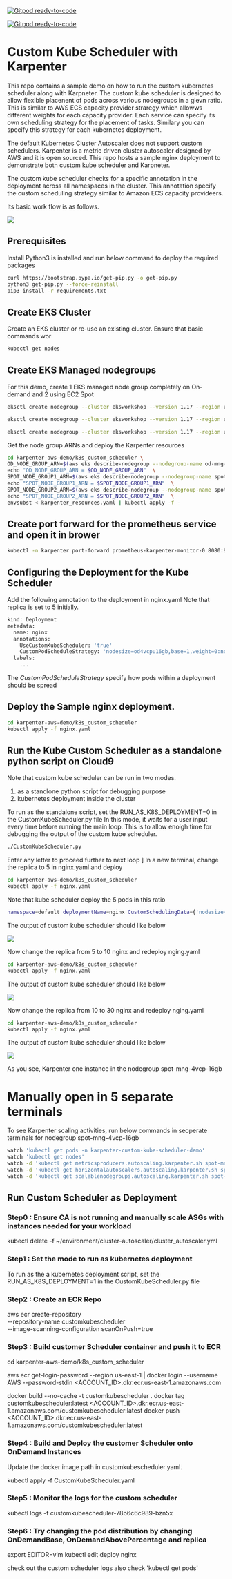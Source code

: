 [![Gitpod ready-to-code](https://img.shields.io/badge/Gitpod-ready--to--code-blue?logo=gitpod)](https://gitpod.io/#https://github.com/jalawala/custom-kubernetes-scheduler)

[![Gitpod ready-to-code](https://img.shields.io/badge/Gitpod-ready--to--code-blue?logo=gitpod)](https://gitpod.io/#https://github.com/jalawala/custom-kubernetes-scheduler)

# Custom Kube Scheduler with Karpenter

This repo contains a sample demo on how to run the custom kubernetes scheduler along with Karpneter.
The custom kube scheduler is designed to allow flexible placenent of pods across various nodegroups in a gievn ratio. This is similar to AWS ECS capacity provider straregy which allowws different weights for each capacity provider. Each service can specify its own scheduling strategy for the placement of tasks. Similary you can specify this strategy for each kubernetes deployment.

The default Kubernetes Cluster Autoscaler does not support custom schedulers. Karpenter is a metric driven cluster autoscaler designed by AWS and it is open sourced.
This repo hosts a sample nginx deployment to demonstrate both custom kube scheduler and Karpneter.

The custom kube scheduler checks for a specific annotation in the deployment across all namespaces in the cluster. This annotation specify the custom scheduling strategy similar to Amazon ECS capacity provideers.

Its basic work flow is as follows.

![](./docs/CustomKubeScheduler.jpg)



## Prerequisites
Install Python3 is installed and run below command to deploy the required packages

```bash
curl https://bootstrap.pypa.io/get-pip.py -o get-pip.py
python3 get-pip.py --force-reinstall
pip3 install -r requirements.txt  
```
## Create EKS Cluster
Create an EKS cluster or re-use an existing cluster. Ensure that basic commands wor

```bash
kubectl get nodes 
```

## Create EKS Managed nodegroups

For this demo, create 1 EKS managed node group completely on On-demand and 2 using EC2 Spot

```bash
eksctl create nodegroup --cluster eksworkshop --version 1.17 --region us-east-1 --name od-mng-4vcp-16gb --instance-types m5.xlarge,m4.xlarge,m5a.xlarge,m5d.xlarge,m5n.xlarge,m5ad.xlarge,m5dn.xlarge --nodes 1 --nodes-min 1 --nodes-max 20 --managed  --asg-access --node-labels "lc=od,apps=critical,nodesize=od4vcpu16gb" 

eksctl create nodegroup --cluster eksworkshop --version 1.17 --region us-east-1 --name spot-mng-4vcp-16gb --instance-types m5.xlarge,m4.xlarge,m5a.xlarge,m5d.xlarge,m5n.xlarge,m5ad.xlarge,m5dn.xlarge --nodes 1 --nodes-min 1 --nodes-max 20 --managed  --asg-access --spot --node-labels "lc=spot,apps=noncritical,nodesize=spot4vcpu16gb"

eksctl create nodegroup --cluster eksworkshop --version 1.17 --region us-east-1 --name spot-mng-8vcp-32gb --instance-types m5.2xlarge,m4.2xlarge,m5a.2xlarge,m5d.2xlarge,m5n.2xlarge,m5ad.2xlarge,m5dn.2xlarge --nodes 1 --nodes-min 1 --nodes-max 20 --managed  --asg-access --spot --node-labels "lc=spot,apps=noncritical,nodesize=spot8vcpu32gb"
```

Get the node group ARNs and deploy the Karpenter resources


```bash
cd karpenter-aws-demo/k8s_custom_scheduler \
OD_NODE_GROUP_ARN=$(aws eks describe-nodegroup --nodegroup-name od-mng-4vcp-16gb --cluster-name eksworkshop --output json | jq -r ".nodegroup.nodegroupArn") \
echo "OD_NODE_GROUP_ARN = $OD_NODE_GROUP_ARN"  \
SPOT_NODE_GROUP1_ARN=$(aws eks describe-nodegroup --nodegroup-name spot-mng-4vcp-16gb --cluster-name eksworkshop --output json | jq -r ".nodegroup.nodegroupArn") \
echo "SPOT_NODE_GROUP1_ARN = $SPOT_NODE_GROUP1_ARN"  \
SPOT_NODE_GROUP2_ARN=$(aws eks describe-nodegroup --nodegroup-name spot-mng-8vcp-32gb --cluster-name eksworkshop --output json | jq -r ".nodegroup.nodegroupArn") \
echo "SPOT_NODE_GROUP2_ARN = $SPOT_NODE_GROUP2_ARN"  \
envsubst < karpenter_resources.yaml | kubectl apply -f -

```

## Create port forward for the prometheus service and open it in brower

```bash
kubectl -n karpenter port-forward prometheus-karpenter-monitor-0 8080:9090
```


## Configuring the Deployment for the Kube Scheduler
Add the following annotation to the deployment in nginx.yaml
Note that replica is set to 5 initially.

```bash
kind: Deployment
metadata:
  name: nginx
  annotations:
    UseCustomKubeScheduler: 'true'
    CustomPodScheduleStrategy: 'nodesize=od4vcpu16gb,base=1,weight=0:nodesize=spot4vcpu16gb,weight=1:nodesize=spot8vcpu32gb,weight=1'
  labels:
    ...  
```
The *CustomPodScheduleStrategy* specify how pods within a deployment should be spread

## Deploy the Sample nginx deployment. 

```bash
cd karpenter-aws-demo/k8s_custom_scheduler
kubectl apply -f nginx.yaml
```
## Run the Kube Custom Scheduler as a standalone python script on Cloud9

Note that custom kube scheduler can be run in two modes. 
1) as a standlone python script for debugging purpose
2) kubernetes deployment inside the cluster 

To run as the standalone script, set the RUN_AS_K8S_DEPLOYMENT=0 in the CustomKubeScheduler.py file
In this mode, it waits for a user input every time before running the main loop. This is to allow enoigh time for debugging the output of the custom kube scheduler.

```bash
./CustomKubeScheduler.py
```

Enter any letter to proceed further to next loop
]
In a new terminal, change the replica to 5 in nginx.yaml and deploy

```bash
cd karpenter-aws-demo/k8s_custom_scheduler
kubectl apply -f nginx.yaml
```

Note that kube scheduler deploy the 5 pods in this ratio

```bash
namespace=default deploymentName=nginx CustomSchedulingData={'nodesize=od4vcpu16gb': 1, 'nodesize=spot4vcpu16gb': 2, 'nodesize=spot8vcpu32gb': 2}
```

The output of custom kube scheduler should like below

![](./docs/replicas-5.png)


Now change the replica from 5 to 10 nginx and redeploy nging.yaml

```bash
cd karpenter-aws-demo/k8s_custom_scheduler
kubectl apply -f nginx.yaml
```

The output of custom kube scheduler should like below

![](./docs/replicas-10.png)


Now change the replica from 10 to 30 nginx and redeploy nging.yaml

```bash
cd karpenter-aws-demo/k8s_custom_scheduler
kubectl apply -f nginx.yaml
```

The output of custom kube scheduler should like below

![](./docs/replicas-30.png)

As you see, Karpenter one instance in the nodegroup spot-mng-4vcp-16gb

# Manually open in 5 separate terminals
To see Karpenter scaling activities, run below commands in seoperate terminals for nodegroup spot-mng-4vcp-16gb
 

```bash
watch 'kubectl get pods -n karpenter-custom-kube-scheduler-demo'
watch 'kubectl get nodes'
watch -d 'kubectl get metricsproducers.autoscaling.karpenter.sh spot-mng-4vcp-16gb -n karpenter-custom-kube-scheduler-demo -ojson | jq .status.reservedCapacity'
watch -d 'kubectl get horizontalautoscalers.autoscaling.karpenter.sh spot-mng-4vcp-16gb -n karpenter-custom-kube-scheduler-demo -ojson | jq ".status" | jq del\(.conditions\)'
watch -d 'kubectl get scalablenodegroups.autoscaling.karpenter.sh spot-mng-4vcp-16gb -n karpenter-custom-kube-scheduler-demo -ojson | jq "del(.status.conditions)"| jq ".spec, .status"'
```

## Run Custom Scheduler as Deployment


### Step0 :  Ensure CA is not running and manually scale ASGs with instances needed for your workload
 kubectl delete -f ~/environment/cluster-autoscaler/cluster_autoscaler.yml 

### Step1 : Set the mode to run as kubernetes deployment

To run as the a kubernetes deployment script, set the RUN_AS_K8S_DEPLOYMENT=1 in the CustomKubeScheduler.py file


### Step2 : Create an ECR Repo

aws ecr create-repository \
    --repository-name customkubescheduler \
    --image-scanning-configuration scanOnPush=true
    
### Step3 :  Build customer Scheduler container and push it to ECR

cd karpenter-aws-demo/k8s_custom_scheduler

aws ecr get-login-password --region us-east-1 | docker login --username AWS --password-stdin <ACCOUNT_ID>.dkr.ecr.us-east-1.amazonaws.com


docker build --no-cache -t customkubescheduler .
docker tag customkubescheduler:latest <ACCOUNT_ID>.dkr.ecr.us-east-1.amazonaws.com/customkubescheduler:latest
docker push <ACCOUNT_ID>.dkr.ecr.us-east-1.amazonaws.com/customkubescheduler:latest
 
### Step4 :  Build and Deploy the customer Scheduler onto OnDemand Instances
Update the docker image path in customkubescheduler.yaml. 

kubectl apply  -f CustomKubeScheduler.yaml 

### Step5 : Monitor the logs for the custom scheduler
kubectl logs -f customkubescheduler-78b6c6c989-bzn5x


### Step6 : Try changing the pod distribution by changing OnDemandBase, OnDemandAbovePercentage and replica

export EDITOR=vim
kubectl edit deploy nginx

check out the custom scheduler logs also check 'kubectl get pods'
